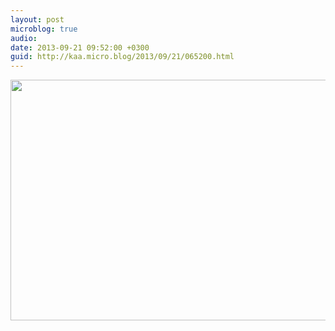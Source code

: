 ```yaml
---
layout: post
microblog: true
audio: 
date: 2013-09-21 09:52:00 +0300
guid: http://kaa.micro.blog/2013/09/21/065200.html
---
```

<img src="http://www.kaa.bz/uploads/2018/4605d54eeb.jpg" alt="" width="840" height="385" class="alignnone size-full wp-image-1010" />
